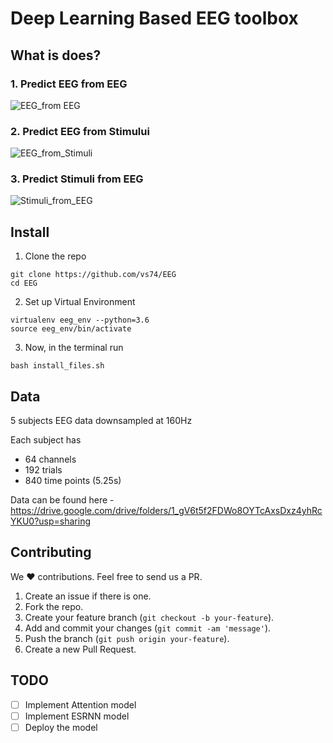 # Deep Learning Based EEG toolbox
## What is does?

### 1. Predict EEG from EEG
![EEG_from EEG](https://github.com/vs74/EEG/blob/master/.static/images/EEG_from_EEG.png)
### 2. Predict EEG from Stimului
![EEG_from_Stimuli](https://github.com/vs74/EEG/blob/master/.static/images/EEG_from_Stimuli.png)
### 3. Predict Stimuli from EEG

![Stimuli_from_EEG](https://github.com/vs74/EEG/blob/master/.static/images/Stimulus_from_EEG.png)
## Install
1. Clone the repo
~~~
git clone https://github.com/vs74/EEG
cd EEG
~~~
2. Set up Virtual Environment
```
virtualenv eeg_env --python=3.6
source eeg_env/bin/activate
```

3. Now, in the terminal run
```
bash install_files.sh
```

## Data
5 subjects EEG data downsampled at 160Hz <br>

Each subject has 
- 64 channels
- 192 trials
- 840 time points (5.25s) 

Data can be found here - https://drive.google.com/drive/folders/1_gV6t5f2FDWo8OYTcAxsDxz4yhRcYKU0?usp=sharing

## Contributing
We ❤️ contributions. Feel free to send us a PR.

1. Create an issue if there is one.
2. Fork the repo.
3. Create your feature branch (`git checkout -b your-feature`).
4. Add and commit your changes (`git commit -am 'message'`).
5. Push the branch (`git push origin your-feature`).
6. Create a new Pull Request.

## TODO
- [ ] Implement Attention model
- [ ] Implement ESRNN model
- [ ] Deploy the model 